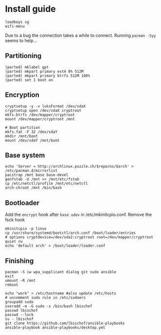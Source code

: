 # Install guide

```
loadkeys sg
wifi-menu
```
Due to a bug the connection takes a while to connect. Running `pacman -Syy` seems to help...

## Partitioning
```
(parted) mklabel gpt
(parted) mkpart primary ext4 0% 512M
(parted) mkpart primary btrfs 512M 100%
(parted) set 1 boot on
```
## Encryption
```
cryptsetup -y -v luksFormat /dev/sdaX
cryptsetup open /dev/sdaX cryptroot
mkfs.btrfs /dev/mapper/cryptroot
mount /dev/mapper/cryptroot /mnt

# Boot partition
mkfs.fat -F 32 /dev/sdaY
mkdir /mnt/boot
mount /dev/sdaY /mnt/boot
```

## Base system
```
echo 'Server = http://archlinux.puzzle.ch/$repo/os/$arch' > /etc/pacman.d/mirrorlist
pacstrap /mnt base base-devel
genfstab -U /mnt >> /mnt/etc/fstab
cp /etc/netctl/profile /mnt/etc/netctl
arch-chroot /mnt /bin/bash
```

## Bootloader
Add the `encrypt` hook after `base udev` in /etc/mkinitcpio.conf. Remove the fsck hook
```
mkinitcpio -p linux
cp /usr/share/systemd/bootctl/arch.conf /boot/loader/entries
# options cryptdevice=/dev/sda2:cryptroot root=/dev/mapper/cryptroot quiet rw
echo 'default arch' > /boot/loader/loader.conf
```

## Finishing
```
pacman -S iw wpa_supplicant dialog git sudo ansible
exit
umount -R /mnt
reboot

echo "work" > /etc/hostname #also update /etc/hosts
# uncomment sudo rule in /etc/sudoers
groupadd sudo
useradd -m -G sudo -s /bin/bash lbischof
passwd lbischof
passwd --lock
su - lbischof
git clone https://github.com/lbischof/ansible-playbooks
ansible-playbook ansible-playbooks/desktop.yml
```
